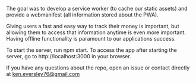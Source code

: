 The goal was to develop a service worker (to cache our static assets) and provide a webmanifest (all information stored about the PWA).

Giving users a fast and easy way to track their money is important, but allowing them to access that information anytime is even more important. Having offline functionality is paramount to our applications success.

To start the server, run npm start. To access the app after starting the server, go to http://localhost:3000 in your browser.

If you have any questions about the repo, open an issue or contact directly at ken.eversley76@gmail.com
